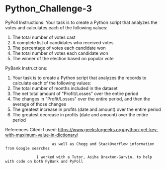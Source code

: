 # Python_Challenge-3
PyPoll Instructions:
Your task is to create a Python script that analyzes the votes and calculates each of the following values:
1) The total number of votes cast
2) A complete list of candidates who received votes
3) The percentage of votes each candidate won
4) The total number of votes each candidate won
5) The winner of the election based on popular vote

PyBank Instructions:
1) Your task is to create a Python script that analyzes the records to calculate each of the following values:
2) The total number of months included in the dataset
3) The net total amount of "Profit/Losses" over the entire period
4) The changes in "Profit/Losses" over the entire period, and then the average of those changes
5) The greatest increase in profits (date and amount) over the entire period
6) The greatest decrease in profits (date and amount) over the entire period

References Cited: I used: https://www.geeksforgeeks.org/python-get-key-with-maximum-value-in-dictionary/

                         as well as Chegg and StackOverflow information from Google searches
                  
                  I worked with a Tutor, Asiha Braxton-Garvin, to help with code on both PyBank and PyPoll
                  
